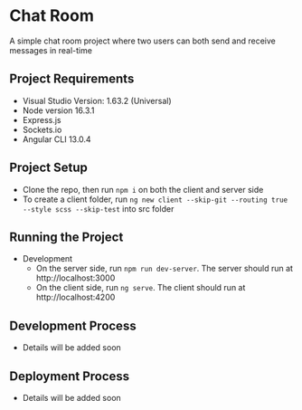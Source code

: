 # Chat Room 
A simple chat room project where two users can both send and receive messages in real-time

## Project Requirements
* Visual Studio Version: 1.63.2 (Universal)
* Node version 16.3.1
* Express.js
* Sockets.io
* Angular CLI 13.0.4

## Project Setup
* Clone the repo, then run `npm i` on both the client and server side
* To create a client folder, run `ng new client --skip-git --routing true --style scss --skip-test` into src folder

## Running the Project
* Development
    * On the server side, run `npm run dev-server`. The server should run at http://localhost:3000
    * On the client side, run `ng serve`. The client should run at http://localhost:4200

## Development Process
* Details will be added soon

## Deployment Process
* Details will be added soon